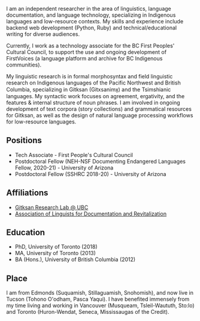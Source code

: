 I am an independent researcher in the area of linguistics, language documentation, and language technology, specializing in Indigenous languages and low-resource contexts. My skills and experience include backend web development (Python, Ruby) and technical/educational writing for diverse audiences.

Currently, I work as a technology associate for the BC First Peoples' Cultural Council, to support the use and ongoing development of FirstVoices (a language platform and archive for BC Indigenous communities).

My linguistic research is in formal morphosyntax and field linguistic research on Indigenous languages of the Pacific Northwest and British Columbia, specializing in Gitksan (Gitxsanimx̱) and the Tsimshianic languages. My syntactic work focuses on agreement, ergativity, and the features & internal structure of noun phrases. I am involved in ongoing development of text corpora (story collections) and grammatical resources for Gitksan, as well as the design of natural language processing workflows for low-resource languages.

## Positions
- Tech Associate - First People's Cultural Council
- Postdoctoral Fellow (NEH-NSF Documenting Endangered Languages Fellow, 2020-21) - University of Arizona
- Postdoctoral Fellow (SSHRC 2018-20) - University of Arizona

## Affiliations
- [Gitksan Research Lab @ UBC](https://blogs.ubc.ca/gitksanlab/)
- [Association of Linguists for Documentation and Revitalization](https://aldr.org/)

## Education
- PhD, University of Toronto (2018)
- MA, University of Toronto (2013)
- BA (Hons.), University of British Columbia (2012)

## Place

I am from Edmonds (Suquamish, Stillaguamish, Snohomish), and now live in Tucson (Tohono O'odham, Pasca Yaqui). I have benefited immensely from my time living and working in Vancouver (Musqueam, Tsleil-Waututh, Sto:lo) and Toronto (Huron-Wendat, Seneca, Mississaugas of the Credit).